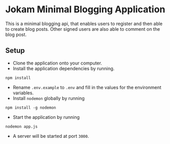 # Jokam Minimal Blogging Application

This is a minimal blogging api, that enables users to register 
and then able to create blog posts.
Other signed users are also able to comment on the blog post.

## Setup
- Clone the application onto your computer.
- Install the application dependencies by running.
```$xslt
npm install
``` 
- Rename `.env.example` to `.env` and fill in the values for
the environment variables.
- Install `nodemon` globally by running
```$xslt
npm install -g nodemon
```
- Start the application by running
```$xslt
nodemon app.js
```
- A server will be started at port `3000`.
